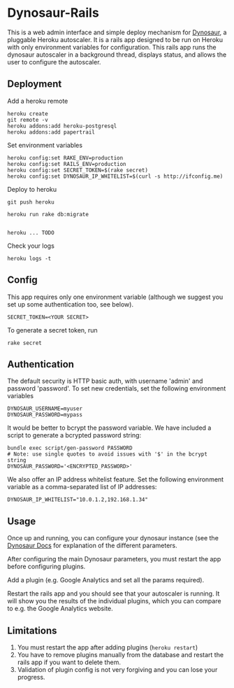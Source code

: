 # Dynosaur-Rails

This is a web admin interface and simple deploy mechanism for 
[Dynosaur](http://github.com/harrystech/dynosaur), a pluggable Heroku
autoscaler. It is a rails app designed to be run on Heroku with only environment
variables for configuration. This rails app runs the dynosaur autoscaler in a
background thread, displays status, and allows the user to configure the
autoscaler.

## Deployment

Add a heroku remote

	heroku create
	git remote -v
    heroku addons:add heroku-postgresql
    heroku addons:add papertrail


Set environment variables

	heroku config:set RAKE_ENV=production
	heroku config:set RAILS_ENV=production
	heroku config:set SECRET_TOKEN=$(rake secret)
	heroku config:set DYNOSAUR_IP_WHITELIST=$(curl -s http://ifconfig.me)

Deploy to heroku

    git push heroku

	heroku run rake db:migrate


	heroku ... TODO

Check your logs

	heroku logs -t

## Config

This app requires only one environment variable (although we suggest you set up
some authentication too, see below).

    SECRET_TOKEN=<YOUR SECRET>

To generate a secret token, run

    rake secret

## Authentication

The default security is HTTP basic auth, with username 'admin' and password
'password'. To set new credentials, set the following environment variables

    DYNOSAUR_USERNAME=myuser
    DYNOSAUR_PASSWORD=mypass

It would be better to bcrypt the password variable. We have included a script to
generate a bcrypted password string:

    bundle exec script/gen-password PASSWORD
    # Note: use single quotes to avoid issues with '$' in the bcrypt string
    DYNOSAUR_PASSWORD='<ENCRYPTED_PASSWORD>'

We also offer an IP address whitelist feature. Set the following environment
variable as a comma-separated list of IP addresses:

    DYNOSAUR_IP_WHITELIST="10.0.1.2,192.168.1.34"

## Usage

Once up and running, you can configure your dynosaur instance (see the
[Dynosaur Docs](http://github.com/harrystech/dynosaur) for explanation of the
different parameters.

After configuring the main Dynosaur parameters, you must restart the app before
configuring plugins.

Add a plugin (e.g. Google Analytics and set all the params required).

Restart the rails app and you should see that your autoscaler is running. It
will show you the results of the individual plugins, which you can compare to
e.g. the Google Analytics website.

## Limitations

1. You must restart the app after adding plugins (`heroku restart`)
1. You have to remove plugins manually from the database and restart the rails
   app if you want to delete them.
1. Validation of plugin config is not very forgiving and you can lose your
   progress.

